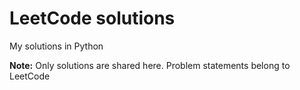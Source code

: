 # LeetCode solutions
My solutions in Python

**Note:** Only solutions are shared here. Problem statements belong to LeetCode
